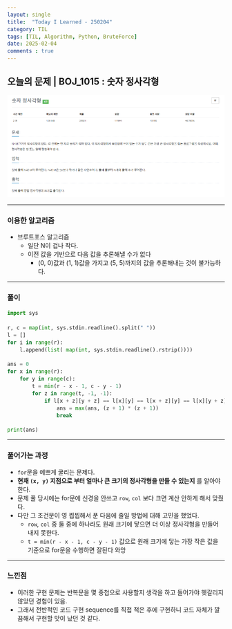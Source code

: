 ```yaml
---
layout: single
title:  "Today I Learned - 250204"
category: TIL
tags: [TIL, Algorithm, Python, BruteForce]
date: 2025-02-04
comments : true
---
```


## 오늘의 문제 | BOJ_1015 : 숫자 정사각형
![png](/assets/img/BOJ_1015.PNG)

------

### 이용한 알고리즘
* 브루트포스 알고리즘
    * 일단 N이 겁나 작다.
    * 이전 값을 기반으로 다음 값을 추론해낼 수가 없다 
        * (0, 0)값과 (1, 1)값을 가지고 (5, 5)까지의 값을 추론해내는 것이 불가능하다.

------

### 풀이
```python
import sys

r, c = map(int, sys.stdin.readline().split(" "))
l = []
for i in range(r):
    l.append(list( map(int, sys.stdin.readline().rstrip())))

ans = 0
for x in range(r):
    for y in range(c):
        t = min(r - x - 1, c - y - 1)
        for z in range(t, -1, -1):
            if l[x + z][y + z] == l[x][y] == l[x + z][y] == l[x][y + z]:
                ans = max(ans, (z + 1) * (z + 1))
                break

print(ans)
```

--- 

### 풀어가는 과정
* `for`문을 예쁘게 굴리는 문제다.
* **현재 `(x, y)` 지점으로 부터 얼마나 큰 크기의 정사각형을 만들 수 있는지** 를 알아야 한다.
* 문제 풀 당시에는 for문에 신경을 안쓰고 `row`,  `col` 보다 크면 계산 안하게 해서 맞췄다.
* 다만 그 조건문이 영 찝찝해서 푼 다음에 줄일 방법에 대해 고민을 했었다.
    *  `row`,  `col` 중 둘 중에 하나라도 원래 크기에 닿으면 더 이상 정사각형을 만들어 내지 못한다.
    * `t = min(r - x - 1, c - y - 1)` 값으로 원래 크기에 닿는 가장 작은 값을 기준으로 for문을 수행하면 잘된다 와앙

----

### 느낀점
* 이러한 구현 문제는 반복문을 몇 중첩으로 사용할지 생각을 하고 들어가야 헷갈리지 않았던 경험이 있음.
* 그래서 전반적인 코드 구현 sequence를 직접 적은 후에 구현하니 코드 자체가 깔끔해서 구현할 맛이 났던 것 같다.